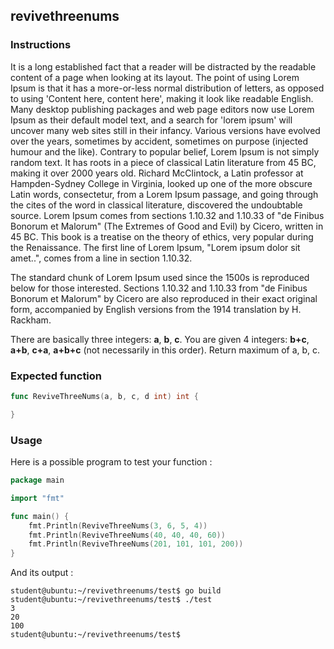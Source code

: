 ## revivethreenums

### Instructions

It is a long established fact that a reader will be distracted by the readable content of a page when looking at its layout. The point of using Lorem Ipsum is that it has a more-or-less normal distribution of letters, as opposed to using 'Content here, content here', making it look like readable English. Many desktop publishing packages and web page editors now use Lorem Ipsum as their default model text, and a search for 'lorem ipsum' will uncover many web sites still in their infancy. Various versions have evolved over the years, sometimes by accident, sometimes on purpose (injected humour and the like).
Contrary to popular belief, Lorem Ipsum is not simply random text. It has roots in a piece of classical Latin literature from 45 BC, making it over 2000 years old. Richard McClintock, a Latin professor at Hampden-Sydney College in Virginia, looked up one of the more obscure Latin words, consectetur, from a Lorem Ipsum passage, and going through the cites of the word in classical literature, discovered the undoubtable source. Lorem Ipsum comes from sections 1.10.32 and 1.10.33 of "de Finibus Bonorum et Malorum" (The Extremes of Good and Evil) by Cicero, written in 45 BC. This book is a treatise on the theory of ethics, very popular during the Renaissance. The first line of Lorem Ipsum, "Lorem ipsum dolor sit amet..", comes from a line in section 1.10.32.

The standard chunk of Lorem Ipsum used since the 1500s is reproduced below for those interested. Sections 1.10.32 and 1.10.33 from "de Finibus Bonorum et Malorum" by Cicero are also reproduced in their exact original form, accompanied by English versions from the 1914 translation by H. Rackham.

There are basically three integers: **a**, **b**, **c**. You are given 4 integers: **b+c**, **a+b**, **c+a**, **a+b+c** (not necessarily in this order). Return maximum of a, b, c.

### Expected function

```go
func ReviveThreeNums(a, b, c, d int) int {

}
```

### Usage

Here is a possible program to test your function :

```go
package main

import "fmt"

func main() {
	fmt.Println(ReviveThreeNums(3, 6, 5, 4))
	fmt.Println(ReviveThreeNums(40, 40, 40, 60))
	fmt.Println(ReviveThreeNums(201, 101, 101, 200))
}
```

And its output :

```console
student@ubuntu:~/revivethreenums/test$ go build
student@ubuntu:~/revivethreenums/test$ ./test
3
20
100
student@ubuntu:~/revivethreenums/test$
```
